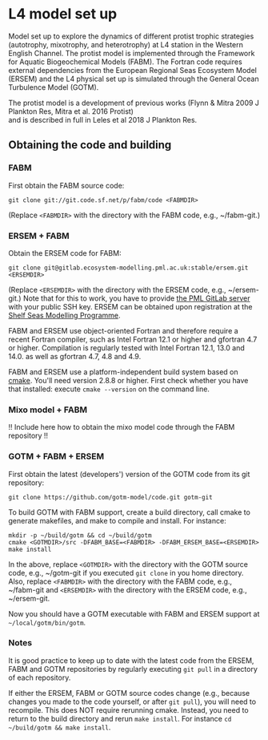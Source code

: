 # L4 model set up 

Model set up to explore the dynamics of different protist trophic strategies (autotrophy, mixotrophy, and heterotrophy) at L4 station in the Western English Channel. The protist model is implemented through the Framework for Aquatic Biogeochemical Models (FABM). The Fortran code requires external dependencies from the European Regional Seas Ecosystem Model (ERSEM) and the L4 physical set up is simulated through the General Ocean Turbulence Model (GOTM).

The protist model is a development of previous works (Flynn & Mitra 2009 J Plankton Res, Mitra et al. 2016 Protist)  
and is described in full in Leles et al 2018 J Plankton Res. 

## Obtaining the code and building 

### FABM

First obtain the FABM source code:

    git clone git://git.code.sf.net/p/fabm/code <FABMDIR>

(Replace `<FABMDIR>` with the directory with the FABM code, e.g., ~/fabm-git.)

### ERSEM + FABM

Obtain the ERSEM code for FABM:

    git clone git@gitlab.ecosystem-modelling.pml.ac.uk:stable/ersem.git <ERSEMDIR>

(Replace `<ERSEMDIR>` with the directory with the ERSEM code, e.g., ~/ersem-git.) Note that for this to work, you have to provide [the PML GitLab server](https://gitlab.ecosystem-modelling.pml.ac.uk/profile/keys) with your public SSH key. ERSEM can be obtained upon registration at the [Shelf Seas Modelling Programme](http://www.shelfseasmodelling.org).

FABM and ERSEM use object-oriented Fortran and therefore require a recent Fortran compiler, such as Intel Fortran 12.1 or higher and gfortran 4.7 or higher. Compilation is regularly tested with Intel Fortran 12.1, 13.0 and 14.0. as well as gfortran 4.7, 4.8 and 4.9.

FABM and ERSEM use a platform-independent build system based on [cmake](http://www.cmake.org). You'll need version 2.8.8 or higher. First check whether you have that installed: execute `cmake --version` on the command line.

### Mixo model + FABM
                                  
!! Include here how to obtain the mixo model code through the FABM repository !!

### GOTM + FABM + ERSEM

First obtain the latest (developers') version of the GOTM code from its git repository:

    git clone https://github.com/gotm-model/code.git gotm-git

To build GOTM with FABM support, create a build directory, call cmake to generate makefiles, and make to compile and install. For instance:

    mkdir -p ~/build/gotm && cd ~/build/gotm
    cmake <GOTMDIR>/src -DFABM_BASE=<FABMDIR> -DFABM_ERSEM_BASE=<ERSEMDIR>
    make install

In the above, replace `<GOTMDIR>` with the directory with the GOTM source code, e.g., ~/gotm-git if you executed `git clone` in you home directory. Also, replace `<FABMDIR>` with the directory with the FABM code, e.g., ~/fabm-git and `<ERSEMDIR>` with the directory with the ERSEM code, e.g., ~/ersem-git.

Now you should have a GOTM executable with FABM and ERSEM support at `~/local/gotm/bin/gotm`.

### Notes

It is good practice to keep up to date with the latest code from the ERSEM, FABM and GOTM repositories by regularly executing `git pull` in a directory of each repository.

If either the ERSEM, FABM or GOTM source codes change (e.g., because changes you made to the code yourself, or after `git pull`), you will need to recompile. This does NOT require rerunning cmake. Instead, you need to return to the build directory and rerun `make install`. For instance `cd ~/build/gotm && make install`.

                                                


